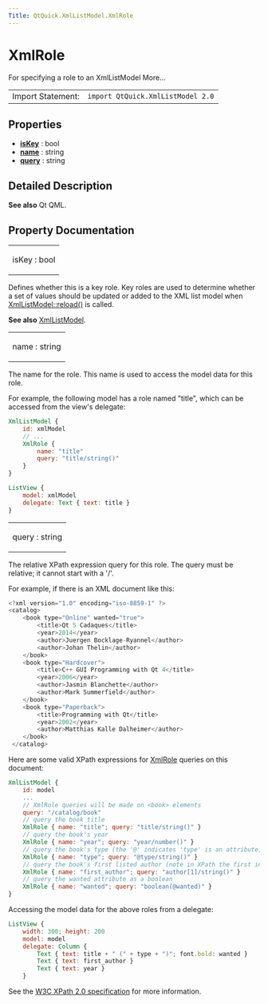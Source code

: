 ```yaml
---
Title: QtQuick.XmlListModel.XmlRole
---
```

        
XmlRole
=======

<span class="subtitle"></span>
For specifying a role to an XmlListModel More...

|                   |                                   |
|-------------------|-----------------------------------|
| Import Statement: | `import QtQuick.XmlListModel 2.0` |

<span id="properties"></span>
Properties
----------

-   ****[isKey](#isKey-prop)**** : bool
-   ****[name](#name-prop)**** : string
-   ****[query](#query-prop)**** : string

<span id="details"></span>
Detailed Description
--------------------

**See also** Qt QML.

Property Documentation
----------------------

<table>
<colgroup>
<col width="100%" />
</colgroup>
<tbody>
<tr class="odd">
<td><p><span id="isKey-prop"></span><span class="name">isKey</span> : <span class="type">bool</span></p></td>
</tr>
</tbody>
</table>

Defines whether this is a key role. Key roles are used to determine whether a set of values should be updated or added to the XML list model when [XmlListModel::reload()](../QtQuick.XmlListModel.XmlListModel.md#reload-method) is called.

**See also** [XmlListModel](../QtQuick.XmlListModel.XmlListModel.md).

<table>
<colgroup>
<col width="100%" />
</colgroup>
<tbody>
<tr class="odd">
<td><p><span id="name-prop"></span><span class="name">name</span> : <span class="type">string</span></p></td>
</tr>
</tbody>
</table>

The name for the role. This name is used to access the model data for this role.

For example, the following model has a role named "title", which can be accessed from the view's delegate:

``` qml
XmlListModel {
    id: xmlModel
    // ...
    XmlRole {
        name: "title"
        query: "title/string()"
    }
}
```

``` qml
ListView {
    model: xmlModel
    delegate: Text { text: title }
}
```

<table>
<colgroup>
<col width="100%" />
</colgroup>
<tbody>
<tr class="odd">
<td><p><span id="query-prop"></span><span class="name">query</span> : <span class="type">string</span></p></td>
</tr>
</tbody>
</table>

The relative XPath expression query for this role. The query must be relative; it cannot start with a '/'.

For example, if there is an XML document like this:

``` cpp
<?xml version="1.0" encoding="iso-8859-1" ?>
<catalog>
    <book type="Online" wanted="true">
        <title>Qt 5 Cadaques</title>
        <year>2014</year>
        <author>Juergen Bocklage-Ryannel</author>
        <author>Johan Thelin</author>
    </book>
    <book type="Hardcover">
        <title>C++ GUI Programming with Qt 4</title>
        <year>2006</year>
        <author>Jasmin Blanchette</author>
        <author>Mark Summerfield</author>
    </book>
    <book type="Paperback">
        <title>Programming with Qt</title>
        <year>2002</year>
        <author>Matthias Kalle Dalheimer</author>
    </book>
 </catalog>
```

Here are some valid XPath expressions for [XmlRole](index.html) queries on this document:

``` qml
XmlListModel {
    id: model
    ...
    // XmlRole queries will be made on <book> elements
    query: "/catalog/book"
    // query the book title
    XmlRole { name: "title"; query: "title/string()" }
    // query the book's year
    XmlRole { name: "year"; query: "year/number()" }
    // query the book's type (the '@' indicates 'type' is an attribute, not an element)
    XmlRole { name: "type"; query: "@type/string()" }
    // query the book's first listed author (note in XPath the first index is 1, not 0)
    XmlRole { name: "first_author"; query: "author[1]/string()" }
    // query the wanted attribute as a boolean
    XmlRole { name: "wanted"; query: "boolean(@wanted)" }
}
```

Accessing the model data for the above roles from a delegate:

``` qml
ListView {
    width: 300; height: 200
    model: model
    delegate: Column {
        Text { text: title + " (" + type + ")"; font.bold: wanted }
        Text { text: first_author }
        Text { text: year }
    }
```

See the [W3C XPath 2.0 specification](http://www.w3.org/TR/xpath20/) for more information.

